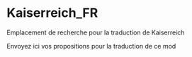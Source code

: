 # Kaiserreich_FR
Emplacement de recherche pour la traduction de Kaiserreich

Envoyez ici vos propositions pour la traduction de ce mod
